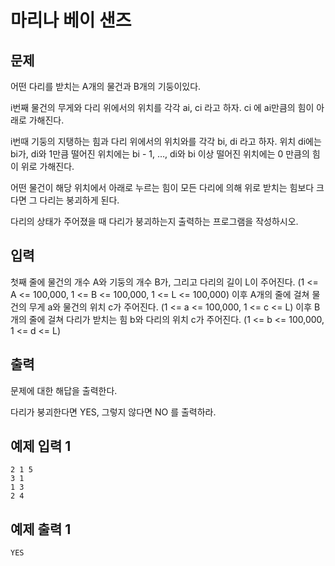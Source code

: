 # 마리나 베이 샌즈

## 문제

어떤 다리를 받치는 A개의 물건과 B개의 기둥이있다.

i번째 물건의 무게와 다리 위에서의 위치를 각각 ai, ci 라고 하자. ci 에 ai만큼의 힘이 아래로 가해진다.

i번때 기둥의 지탱하는 힘과 다리 위에서의 위치와를 각각 bi, di 라고 하자. 위치 di에는 bi가, di와 1만큼 떨어진 위치에는 bi - 1, …, di와 bi 이상 떨어진 위치에는 0 만큼의 힘이 위로 가해진다.

어떤 물건이 해당 위치에서 아래로 누르는 힘이 모든 다리에 의해 위로 받치는 힘보다 크다면 그 다리는 붕괴하게 된다.

다리의 상태가 주어졌을 때 다리가 붕괴하는지 출력하는 프로그램을 작성하시오.


## 입력

첫째 줄에 물건의 개수 A와 기둥의 개수 B가, 그리고 다리의 길이 L이 주어진다. (1 <= A <= 100,000, 1 <= B <= 100,000, 1 <= L <= 100,000)
이후 A개의 줄에 걸쳐 물건의 무게 a와 물건의 위치 c가 주어진다. (1 <= a <= 100,000, 1 <= c <= L)
이후 B개의 줄에 걸쳐 다리가 받치는 힘 b와 다리의 위치 c가 주어진다. (1 <= b <= 100,000, 1 <= d <= L)

## 출력

문제에 대한 해답을 출력한다.

다리가 붕괴한다면 YES, 그렇지 않다면 NO 를 출력하라.


## 예제 입력 1

```
2 1 5
3 1
1 3
2 4
```

## 예제 출력 1

```
YES
```

